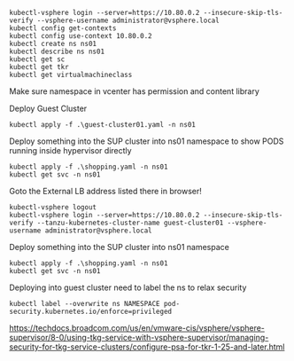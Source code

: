 ````
kubectl-vsphere login --server=https://10.80.0.2 --insecure-skip-tls-verify --vsphere-username administrator@vsphere.local
kubectl config get-contexts
kubectl config use-context 10.80.0.2
kubectl create ns ns01
kubectl describe ns ns01
kubectl get sc
kubectl get tkr
kubectl get virtualmachineclass
````

Make sure namespace in vcenter has permission and content library

Deploy Guest Cluster
````
kubectl apply -f .\guest-cluster01.yaml -n ns01
````

Deploy something into the SUP cluster into ns01 namespace  to show   PODS running inside hypervisor directly
````
kubectl apply -f .\shopping.yaml -n ns01
kubectl get svc -n ns01
````
Goto the External LB address listed there in browser!

````
kubectl-vsphere logout
kubectl-vsphere login --server=https://10.80.0.2 --insecure-skip-tls-verify --tanzu-kubernetes-cluster-name guest-cluster01 --vsphere-username administrator@vsphere.local 
````

Deploy something into the SUP cluster into ns01 namespace
````
kubectl apply -f .\shopping.yaml -n ns01
kubectl get svc -n ns01
````



Deploying into guest cluster need to label the ns to relax security
````
kubectl label --overwrite ns NAMESPACE pod-security.kubernetes.io/enforce=privileged
````
https://techdocs.broadcom.com/us/en/vmware-cis/vsphere/vsphere-supervisor/8-0/using-tkg-service-with-vsphere-supervisor/managing-security-for-tkg-service-clusters/configure-psa-for-tkr-1-25-and-later.html
